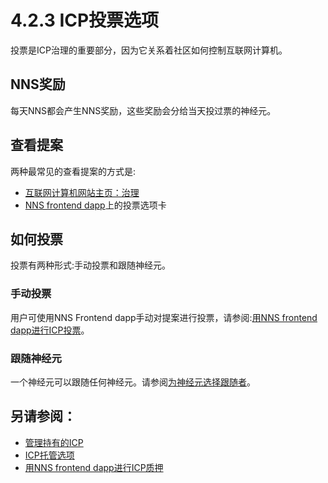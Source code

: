# 4.2.3 ICP投票选项
投票是ICP治理的重要部分，因为它关系着社区如何控制互联网计算机。

## NNS奖励
每天NNS都会产生NNS奖励，这些奖励会分给当天投过票的神经元。

## 查看提案
两种最常见的查看提案的方式是:
* [互联网计算机网站主页：治理](https://dashboard.internetcomputer.org/governance)
* [NNS frontend dapp](https://nns.ic0.app/#/accounts)上的投票选项卡

## 如何投票 
投票有两种形式:手动投票和跟随神经元。
### 手动投票
用户可使用NNS Frontend dapp手动对提案进行投票，请参阅:[用NNS frontend dapp进行ICP投票](https://wiki.internetcomputer.org/wiki/ICP_voting_with_NNS_frontend_dapp)。 

### 跟随神经元  
一个神经元可以跟随任何神经元。请参阅[为神经元选择跟随者](https://wiki.internetcomputer.org/wiki/Editing_following_for_neurons)。

## 另请参阅：
* [管理持有的ICP](管理持有的ICP.md)
* [ICP托管选项](托管选项.md)
* [用NNS frontend dapp进行ICP质押](https://wiki.internetcomputer.org/wiki/ICP_staking_with_NNS_frontend_dapp)
